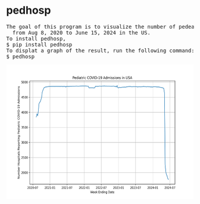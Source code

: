 # pedhosp

<pre>
The goal of this program is to visualize the number of pedeatric COVID-19 admissions 
  from Aug 8, 2020 to June 15, 2024 in the US.
To install pedhosp,
$ pip install pedhosp
To displat a graph of the result, run the following command:
$ pedhosp
</pre>

<img src='pediatric.png' height=360 width=600>
